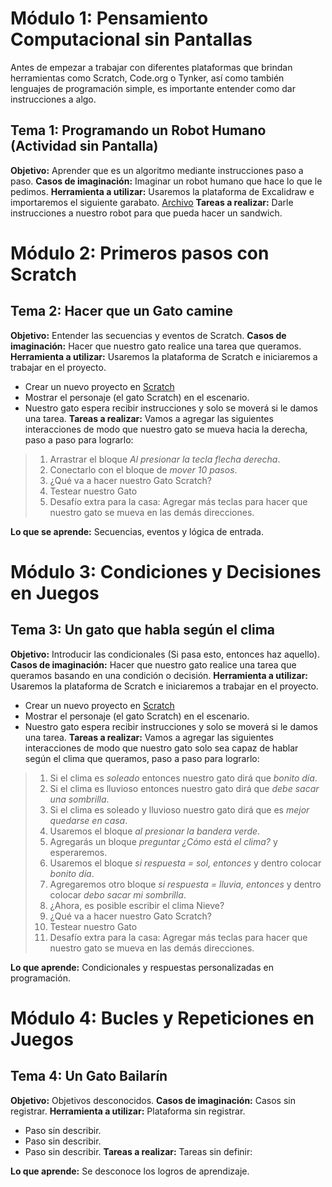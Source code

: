 # Módulo 1: Pensamiento Computacional sin Pantallas
Antes de empezar a trabajar con diferentes plataformas que brindan herramientas como Scratch, Code.org o Tynker, así como también lenguajes de programación simple, es importante entender como dar instrucciones a algo.
## Tema 1: Programando un Robot Humano (Actividad sin Pantalla)

**Objetivo:** Aprender que es un algoritmo mediante instrucciones paso a paso.
**Casos de imaginación:** Imaginar un robot humano que hace lo que le pedimos.
**Herramienta a utilizar:** Usaremos la plataforma de Excalidraw e importaremos el siguiente
garabato. [Archivo](https://drive.google.com/file/d/1GSiqQZ43swTtNvtDfeirHPGrARQH03u9/view?usp=sharing) 
**Tareas a realizar:** Darle instrucciones a nuestro robot para que pueda hacer un sandwich.

# Módulo 2: Primeros pasos con Scratch
## Tema 2: Hacer que un Gato camine

**Objetivo:** Entender las secuencias y eventos de Scratch.
**Casos de imaginación:** Hacer que nuestro gato realice una tarea que queramos.
**Herramienta a utilizar:** Usaremos la plataforma de Scratch e iniciaremos a trabajar en el proyecto.
+ Crear un nuevo proyecto en [Scratch](https://scratch.mit.edu/)
+ Mostrar el personaje (el gato Scratch) en el escenario.
+ Nuestro gato espera recibir instrucciones y solo se moverá si le damos una tarea.
**Tareas a realizar:** Vamos a agregar las siguientes interacciones de modo que nuestro gato se mueva hacia la derecha, paso a paso para lograrlo:
> 1. Arrastrar el bloque *Al presionar la tecla flecha derecha*.
> 2. Conectarlo con el bloque de *mover 10 pasos*.
> 3. ¿Qué va a hacer nuestro Gato Scratch?
> 4. Testear nuestro Gato
> 5. Desafío extra para la casa: Agregar más teclas para hacer que nuestro gato se mueva en las demás direcciones.

**Lo que se aprende:** Secuencias, eventos y lógica de entrada.

# Módulo 3: Condiciones y Decisiones en Juegos
## Tema 3: Un gato que habla según el clima

**Objetivo:** Introducir las condicionales (Si pasa esto, entonces haz aquello).
**Casos de imaginación:** Hacer que nuestro gato realice una tarea que queramos basando en una condición o decisión.
**Herramienta a utilizar:** Usaremos la plataforma de Scratch e iniciaremos a trabajar en el proyecto.
+ Crear un nuevo proyecto en [Scratch](https://scratch.mit.edu/)
+ Mostrar el personaje (el gato Scratch) en el escenario.
+ Nuestro gato espera recibir instrucciones y solo se moverá si le damos una tarea.
**Tareas a realizar:** Vamos a agregar las siguientes interacciones de modo que nuestro gato solo sea capaz de hablar según el clima que queramos, paso a paso para lograrlo:
> 1. Si el clima es *soleado* entonces nuestro gato dirá que *bonito día*.
> 2. Si el clima es lluvioso entonces nuestro gato dirá que *debe sacar una sombrilla*.
> 3. Si el clima es soleado y lluvioso nuestro gato dirá que es *mejor quedarse en casa*.
> 4. Usaremos el bloque *al presionar la bandera verde*.
> 5. Agregarás un bloque *preguntar ¿Cómo está el clima?* y esperaremos.
> 6. Usaremos el bloque *si respuesta = sol, entonces* y dentro colocar *bonito día*.
> 7. Agregaremos otro bloque *si respuesta = lluvia, entonces* y dentro colocar *debo sacar mi sombrilla*.
> 8. ¿Ahora, es posible escribir el clima Nieve?
> 9. ¿Qué va a hacer nuestro Gato Scratch?
> 10. Testear nuestro Gato
> 11. Desafío extra para la casa: Agregar más teclas para hacer que nuestro gato se mueva en las demás direcciones.

**Lo que aprende:** Condicionales y respuestas personalizadas en programación.

# Módulo 4: Bucles y Repeticiones en Juegos
## Tema 4: Un Gato Bailarín

**Objetivo:** Objetivos desconocidos.
**Casos de imaginación:** Casos sin registrar.
**Herramienta a utilizar:** Plataforma sin registrar.
+ Paso sin describir.
+ Paso sin describir.
+ Paso sin describir.
**Tareas a realizar:** Tareas sin definir:

**Lo que aprende:** Se desconoce los logros de aprendizaje.